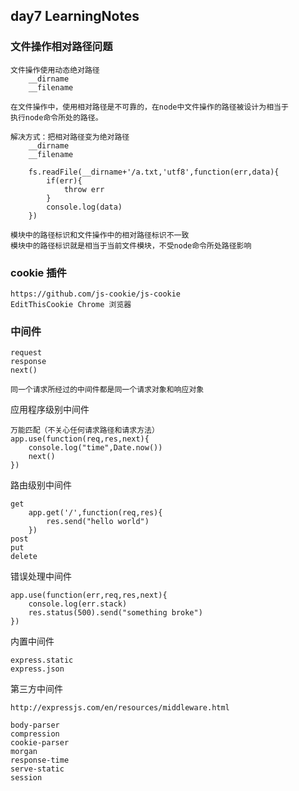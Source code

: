 ## day7 LearningNotes

### 文件操作相对路径问题
	
	文件操作使用动态绝对路径
		__dirname
		__filename
		
	在文件操作中，使用相对路径是不可靠的，在node中文件操作的路径被设计为相当于
	执行node命令所处的路径。
	
	解决方式：把相对路径变为绝对路径
		__dirname
		__filename
		
		fs.readFile(__dirname+'/a.txt,'utf8',function(err,data){
			if(err){
				throw err
			}
			console.log(data)
		})
		
	模块中的路径标识和文件操作中的相对路径标识不一致
	模块中的路径标识就是相当于当前文件模块，不受node命令所处路径影响
### cookie 插件
	
	https://github.com/js-cookie/js-cookie
	EditThisCookie Chrome 浏览器
	
### 中间件
	
	request
	response
	next()
	
	同一个请求所经过的中间件都是同一个请求对象和响应对象
	
应用程序级别中间件

	万能匹配（不关心任何请求路径和请求方法）
	app.use(function(req,res,next){
		console.log("time",Date.now())
		next()
	})
路由级别中间件

	get
		app.get('/',function(req,res){
			res.send("hello world")
		})
	post
	put
	delete
错误处理中间件

	app.use(function(err,req,res,next){
		console.log(err.stack)
		res.status(500).send("something broke")
	})
内置中间件
	
	express.static
	express.json
第三方中间件
	
	http://expressjs.com/en/resources/middleware.html
	
	body-parser
	compression
	cookie-parser
	morgan
	response-time
	serve-static
	session